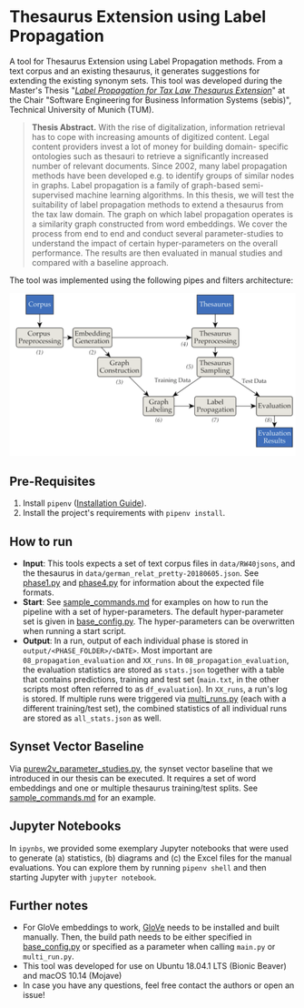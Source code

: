 # Thesaurus Extension using Label Propagation
A tool for Thesaurus Extension using Label Propagation methods. From a text corpus and an existing thesaurus, it generates suggestions for extending the existing synonym sets.
This tool was developed during the Master's Thesis "[_Label Propagation for Tax Law Thesaurus Extension_](https://wwwmatthes.in.tum.de/pages/1k57iql63u5m5/Master-s-Thesis-von-Markus-Mueller)" at the Chair "Software Engineering for Business Information Systems (sebis)", Technical University of Munich (TUM).

> **Thesis Abstract.** With the rise of digitalization, information retrieval has to cope with increasing amounts of digitized content. Legal content providers invest a lot of money for building domain- specific ontologies such as thesauri to retrieve a significantly increased number of relevant documents. Since 2002, many label propagation methods have been developed e.g. to identify groups of similar nodes in graphs. Label propagation is a family of graph-based semi-supervised machine learning algorithms. In this thesis, we will test the suitability of label propagation methods to extend a thesaurus from the tax law domain. The graph on which label propagation operates is a similarity graph constructed from word embeddings. We cover the process from end to end and conduct several parameter-studies to understand the impact of certain hyper-parameters on the overall performance. The results are then evaluated in manual studies and compared with a baseline approach.

The tool was implemented using the following pipes and filters architecture:

![Tool Architecture](docs/architecture.png)

## Pre-Requisites
1. Install `pipenv` ([Installation Guide](https://pipenv.readthedocs.io/en/latest/install/#installing-pipenv)).
2. Install the project's requirements with `pipenv install`.

## How to run
- **Input**: This tools expects a set of text corpus files in `data/RW40jsons`, and the thesaurus in `data/german_relat_pretty-20180605.json`. See [phase1.py](src/lib/phase1.py) and [phase4.py](src/lib/phase4.py) for information about the expected file formats.
- **Start**: See [sample_commands.md](docs/sample_commands.md) for examples on how to run the pipeline with a set of hyper-parameters. The default hyper-parameter set is given in [base_config.py](src/base_config.py). The hyper-parameters can be overwritten when running a start script.
- **Output**: In a run, output of each individual phase is stored in `output/<PHASE_FOLDER>/<DATE>`. Most important are `08_propagation_evaluation` and `XX_runs`. In `08_propagation_evaluation`, the evaluation statistics are stored as `stats.json` together with a table that contains predictions, training and test set (`main.txt`, in the other scripts most often referred to as `df_evaluation`). In `XX_runs`, a run's log is stored. If multiple runs were triggered via [multi_runs.py](src/multi_runs.py) (each with a different training/test set), the combined statistics of all individual runs are stored as `all_stats.json` as well.

## Synset Vector Baseline
Via [purew2v_parameter_studies.py](src/baselines/purew2v_parameter_studies.py), the synset vector baseline that we introduced in our thesis can be executed. It requires a set of word embeddings and one or multiple thesaurus training/test splits. See [sample_commands.md](docs/sample_commands.md) for an example.

## Jupyter Notebooks
In `ipynbs`, we provided some exemplary Jupyter notebooks that were used to generate (a) statistics, (b) diagrams and (c) the Excel files for the manual evaluations. You can explore them by running `pipenv shell` and then starting Jupyter with `jupyter notebook`.

## Further notes
- For GloVe embeddings to work, [GloVe](https://github.com/stanfordnlp/GloVe) needs to be installed and built manually. Then, the build path needs to be either specified in [base_config.py](base_config.py) or specified as a parameter when calling `main.py` or `multi_run.py`.
- This tool was developed for use on Ubuntu 18.04.1 LTS (Bionic Beaver) and macOS 10.14 (Mojave)
- In case you have any questions, feel free contact the authors or open an issue!
